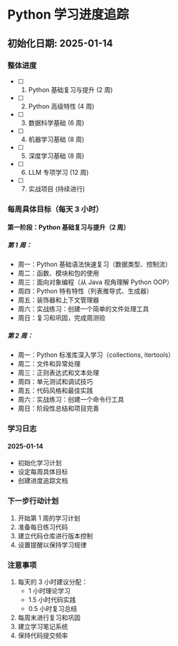 # Python 学习进度追踪

## 初始化日期: 2025-01-14

### 整体进度

- [ ] 1. Python 基础复习与提升 (2 周)
- [ ] 2. Python 高级特性 (4 周)
- [ ] 3. 数据科学基础 (6 周)
- [ ] 4. 机器学习基础 (8 周)
- [ ] 5. 深度学习基础 (8 周)
- [ ] 6. LLM 专项学习 (12 周)
- [ ] 7. 实战项目 (持续进行)

### 每周具体目标（每天 3 小时）

#### 第一阶段：Python 基础复习与提升（2 周）

##### 第 1 周：

- 周一：Python 基础语法快速复习（数据类型、控制流）
- 周二：函数、模块和包的使用
- 周三：面向对象编程（从 Java 视角理解 Python OOP）
- 周四：Python 特有特性（列表推导式、生成器）
- 周五：装饰器和上下文管理器
- 周六：实战练习：创建一个简单的文件处理工具
- 周日：复习和巩固，完成周测验

##### 第 2 周：

- 周一：Python 标准库深入学习（collections, itertools）
- 周二：文件和异常处理
- 周三：正则表达式和文本处理
- 周四：单元测试和调试技巧
- 周五：代码风格和最佳实践
- 周六：实战练习：创建一个命令行工具
- 周日：阶段性总结和项目完善

### 学习日志

#### 2025-01-14

- 初始化学习计划
- 设定每周具体目标
- 创建进度追踪文档

### 下一步行动计划

1. 开始第 1 周的学习计划
2. 准备每日练习代码
3. 建立代码仓库进行版本控制
4. 设置提醒以保持学习规律

### 注意事项

1. 每天的 3 小时建议分配：
   - 1 小时理论学习
   - 1.5 小时代码实践
   - 0.5 小时复习总结
2. 每周末进行复习和巩固
3. 建立学习笔记系统
4. 保持代码提交频率
